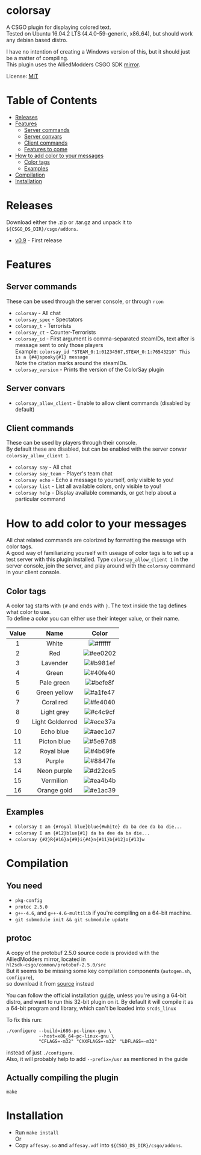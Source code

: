 # colorsay
A CSGO plugin for displaying colored text.  
Tested on Ubuntu 16.04.2 LTS (4.4.0-59-generic, x86_64), but should work any debian based distro.  

I have no intention of creating a Windows version of this, but it should just be a matter of compiling.  
This plugin uses the AlliedModders CSGO SDK [mirror](https://github.com/alliedmodders/hl2sdk/tree/csgo).

License: [MIT](/LICENSE.md)

# Table of Contents
   * [Releases](#releases)
   * [Features](#features)
      * [Server commands](#server-commands)
      * [Server convars](#server-convars)
      * [Client commands](#client-commands)
      * [Features to come](#features-to-come)
   * [How to add color to your messages](#how-to-add-color-to-your-messages)
      * [Color tags](#color-tags)
      * [Examples](#examples)
   * [Compilation](#compilation)
   * [Installation](#installation)


# Releases
Download either the .zip or .tar.gz and unpack it to `${CSGO_DS_DIR}/csgo/addons`.
* [v0.9](https://github.com/burnedram/csgo-plugin-color-say/releases/tag/v0.9) - First release

# Features
## Server commands
These can be used through the server console, or through `rcon`
* `colorsay`         - All chat
* `colorsay_spec`    - Spectators
* `colorsay_t`       - Terrorists
* `colorsay_ct`      - Counter-Terrorists
* `colorsay_id`      - First argument is comma-separated steamIDs, text after is message sent to only those players  
  Example: `colorsay_id "STEAM_0:1:01234567,STEAM_0:1:76543210" This is a {#4}spooky{#1} message`  
  Note the citation marks around the steamIDs.
* `colorsay_version` - Prints the version of the ColorSay plugin
## Server convars
* `colorsay_allow_client` - Enable to allow client commands (disabled by default)
## Client commands
These can be used by players through their console.  
By default these are disabled, but can be enabled with the server convar `colorsay_allow_client 1`.
* `colorsay say`      - All chat
* `colorsay say_team` - Player's team chat
* `colorsay echo`     - Echo a message to yourself, only visible to you!
* `colorsay list`     - List all available colors, only visible to you!
* `colorsay help`     - Display available commands, or get help about a particular command

# How to add color to your messages
All chat related commands are colorized by formatting the message with color tags.  
A good way of familiarizing yourself with useage of color tags is to set up a test server with this plugin installed. Type `colorsay_allow_client 1` in the server console, join the server, and play around with the `colorsay` command in your client console.
## Color tags
A color tag starts with `{#` and ends with `}`. The text inside the tag defines what color to use.  
To define a color you can either use their integer value, or their name.

| Value | Name            | Color |
|:-----:|:---------------:|:-----:|
| 1     | White           |![#ffffff](https://placehold.it/15/ffffff/000000?text=+)|
| 2     | Red             |![#ee0202](https://placehold.it/15/ee0202/000000?text=+)|
| 3     | Lavender        |![#b981ef](https://placehold.it/15/b981ef/000000?text=+)|
| 4     | Green           |![#40fe40](https://placehold.it/15/40fe40/000000?text=+)|
| 5     | Pale green      |![#befe8f](https://placehold.it/15/befe8f/000000?text=+)|
| 6     | Green yellow    |![#a1fe47](https://placehold.it/15/a1fe47/000000?text=+)|
| 7     | Coral red       |![#fe4040](https://placehold.it/15/fe4040/000000?text=+)|
| 8     | Light grey      |![#c4c9cf](https://placehold.it/15/c4c9cf/000000?text=+)|
| 9     | Light Goldenrod |![#ece37a](https://placehold.it/15/ece37a/000000?text=+)|
| 10    | Echo blue       |![#aec1d7](https://placehold.it/15/aec1d7/000000?text=+)|
| 11    | Picton blue     |![#5e97d8](https://placehold.it/15/5e97d8/000000?text=+)|
| 12    | Royal blue      |![#4b69fe](https://placehold.it/15/4b69fe/000000?text=+)|
| 13    | Purple          |![#8847fe](https://placehold.it/15/8847fe/000000?text=+)|
| 14    | Neon purple     |![#d22ce5](https://placehold.it/15/d22ce5/000000?text=+)|
| 15    | Vermilion       |![#ea4b4b](https://placehold.it/15/ea4b4b/000000?text=+)|
| 16    | Orange gold     |![#e1ac39](https://placehold.it/15/e1ac39/000000?text=+)|
## Examples
* `colorsay I am {#royal blue}blue{#white} da ba dee da ba die...`
* `colorsay I am {#12}blue{#1} da ba dee da ba die...`
* `colorsay {#2}R{#16}a{#9}i{#4}n{#11}b{#12}o{#13}w`

# Compilation
## You need
* `pkg-config`
* `protoc 2.5.0`
* `g++-4.6`, and `g++-4.6-multilib` if you're compiling on a 64-bit machine.
* `git submodule init && git submodule update`

## protoc
A copy of the protobuf 2.5.0 source code is provided with the AlliedModders mirror, located in  
`hl2sdk-csgo/common/protobuf-2.5.0/src`  
But it seems to be missing some key compilation components (`autogen.sh`, `configure`),  
so download it from [source](https://github.com/google/protobuf/releases/tag/v2.5.0) instead

You can follow the official installation [guide](https://github.com/google/protobuf/tree/master/src#c-installation---unix), unless you're using a 64-bit distro, and want to run this 32-bit plugin on it. By default it will compile it as a 64-bit program and library, which can't be loaded into `srcds_linux`

To fix this run:
```
./configure --build=i686-pc-linux-gnu \
            --host=x86_64-pc-linux-gnu \
            "CFLAGS=-m32" "CXXFLAGS=-m32" "LDFLAGS=-m32"
```
instead of just `./configure`.  
Also, it will probably help to add `--prefix=/usr` as mentioned in the guide

## Actually compiling the plugin
`make`

# Installation
 * Run `make install`  
 Or
 * Copy `affesay.so` and `affesay.vdf` into `${CSGO_DS_DIR}/csgo/addons`.
